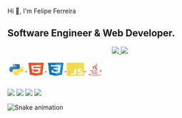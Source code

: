 Hi 👋, I'm Felipe Ferreira
## Software Engineer & Web Developer.

<div align="center">
  <a href="https://github.com/brfelipeferreira">
  <img width="42%" src="https://github-readme-stats.vercel.app/api?username=brfelipeferreira&show_icons=true&theme=dracula&include_all_commits=true&count_private=true%22/">
  <img width="50%" src="https://github-readme-stats.vercel.app/api/top-langs/?username=brfelipeferreira&layout=compact&langs_count=7&theme=dracula">
</div>

<div style="display: inline_block"><br>
  <img align="center" alt="Felipe-Python" height="30" width="40" src="https://raw.githubusercontent.com/devicons/devicon/master/icons/python/python-original.svg">
  <img align="center" alt="Felipe-HTML" height="30" width="40" src="https://raw.githubusercontent.com/devicons/devicon/master/icons/html5/html5-original.svg">
  <img align="center" alt="Felipe-CSS" height="30" width="40" src="https://raw.githubusercontent.com/devicons/devicon/master/icons/css3/css3-original.svg">
  <img align="center" alt="Felipe-Js" height="30" width="40" src="https://raw.githubusercontent.com/devicons/devicon/master/icons/javascript/javascript-plain.svg">
  <img align="center" alt="Felipe-J" height="30" width="40" src="https://raw.githubusercontent.com/devicons/devicon/master/icons/java/java-plain.svg">

</div>
  
  ##
 
<div> 
  <a href="https://www.youtube.com/channel/UCLDUvKs3mtUFKhgy3lE4Aww" target="_blank"><img src="https://img.shields.io/badge/YouTube-FF0000?style=for-the-badge&logo=youtube&logoColor=white" target="_blank"></a>
  <a href="https://instagram.com/oo_felipee" target="_blank"><img src="https://img.shields.io/badge/-Instagram-%23E4405F?style=for-the-badge&logo=instagram&logoColor=white" target="_blank"></a>
  <a href = "mailto:brfelipeferreira@gmail.com"><img src="https://img.shields.io/badge/-Gmail-%23333?style=for-the-badge&logo=gmail&logoColor=white" target="_blank"></a>
  <a href="https://www.linkedin.com/in/brfelipeferreira/" target="_blank"><img src="https://img.shields.io/badge/-LinkedIn-%230077B5?style=for-the-badge&logo=linkedin&logoColor=white" target="_blank"></a> 

  ![Snake animation](https://github.com/brfelipeferreira/github-contribution-grid-snake.svg/blob/main/github-user-contribution.svg)

</div>
